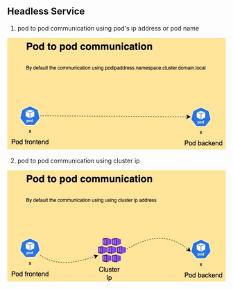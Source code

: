 ## Headless Service 

1. pod to pod communication using pod's ip address or pod name

![pod communication using ip](https://github.com/BlogMedium/Interview-Devops/blob/main/pod_communication.jpeg)

2. pod to pod communication using cluster ip
   
![pod communiation using service ip](https://github.com/BlogMedium/Interview-Devops/blob/main/serviceip.jpeg)



